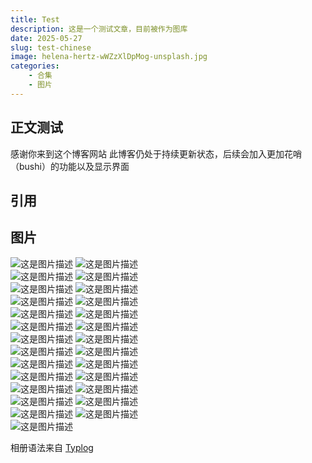 ```yaml
---
title: Test
description: 这是一个测试文章，目前被作为图库
date: 2025-05-27
slug: test-chinese
image: helena-hertz-wWZzXlDpMog-unsplash.jpg
categories:
    - 合集
    - 图片
---
```


## 正文测试

感谢你来到这个博客网站
此博客仍处于持续更新状态，后续会加入更加花哨（bushi）的功能以及显示界面
## 引用



## 图片

![这是图片描述](微信图片_20250527201642.jpg) ![这是图片描述](微信图片_20250527204203.jpg)  
![这是图片描述](微信图片_202505272042031.jpg) ![这是图片描述](微信图片_202505272042032.jpg)  
![这是图片描述](微信图片_202505272042033.jpg) ![这是图片描述](微信图片_202505272042034.jpg)  
![这是图片描述](微信图片_202505272042035.jpg) ![这是图片描述](微信图片_202505272042036.jpg)  
![这是图片描述](微信图片_202505272042037.jpg) ![这是图片描述](微信图片_20250527204204.jpg)  
![这是图片描述](微信图片_202505272042041.jpg) ![这是图片描述](微信图片_202505272042042.jpg)  
![这是图片描述](微信图片_202505272042043.jpg) ![这是图片描述](微信图片_202505272042044.jpg)  
![这是图片描述](微信图片_202505272042045.jpg) ![这是图片描述](微信图片_202505272042046.jpg)  
![这是图片描述](微信图片_202505272042047.jpg) ![这是图片描述](微信图片_202505272042048.jpg)  
![这是图片描述](微信图片_20250527204205.jpg) ![这是图片描述](微信图片_202505272042051.jpg)  
![这是图片描述](微信图片_202505272042052.jpg) ![这是图片描述](微信图片_202505272042053.jpg)  
![这是图片描述](微信图片_202505272042054.jpg) ![这是图片描述](微信图片_202505272042055.jpg)  
![这是图片描述](微信图片_202505272042056.jpg) ![这是图片描述](微信图片_202505272042057.jpg)  
![这是图片描述](微信图片_202505272042058.jpg)





相册语法来自 [Typlog](https://typlog.com/)
